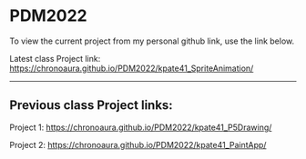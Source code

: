 # PDM2022
To view the current project from my personal github link, use the link below.

Latest class Project link:
https://chronoaura.github.io/PDM2022/kpate41_SpriteAnimation/

-------------------------------------------------------------------------------

Previous class Project links:
--------
Project 1:  https://chronoaura.github.io/PDM2022/kpate41_P5Drawing/

Project 2:  https://chronoaura.github.io/PDM2022/kpate41_PaintApp/

